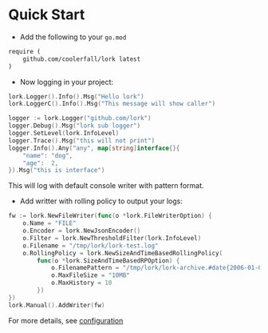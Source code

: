# Quick Start

* Add the following to your `go.mod`

```go.mod
require (
	github.com/coolerfall/lork latest
)
```

* Now logging in your project:

```go
lork.Logger().Info().Msg("Hello lork")
lork.LoggerC().Info().Msg("This message will show caller")

logger := lork.Logger("github.com/lork")
logger.Debug().Msg("lork sub logger")
logger.SetLevel(lork.InfoLevel)
logger.Trace().Msg("this will not print")
logger.Info().Any("any", map[string]interface{}{
    "name": "dog",
    "age":  2,
}).Msg("this is interface")
```

This will log with default console writer with pattern format.

* Add writter with rolling policy to output your logs:

```go
fw := lork.NewFileWriter(func(o *lork.FileWriterOption) {
    o.Name = "FILE"
    o.Encoder = lork.NewJsonEncoder()
    o.Filter = lork.NewThresholdFilter(lork.InfoLevel)
    o.Filename = "/tmp/lork/lork-test.log"
    o.RollingPolicy = lork.NewSizeAndTimeBasedRollingPolicy(
        func(o *lork.SizeAndTimeBasedRPOption) {
            o.FilenamePattern = "/tmp/lork/lork-archive.#date{2006-01-02}.#index.log"
            o.MaxFileSize = "10MB"
            o.MaxHistory = 10
        })
})
lork.Manual().AddWriter(fw)
```

For more details, see [configuration](/configuration)